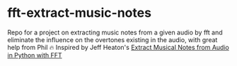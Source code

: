 # fft-extract-music-notes
Repo for a project on extracting music notes from a given audio by fft and eliminate the influence on the overtones existing in the audio, with great help from Phil :fire:
Inspired by Jeff Heaton's [Extract Musical Notes from Audio in Python with FFT](https://www.youtube.com/watch?v=rj9NOiFLxWA)
